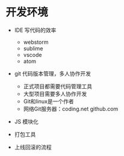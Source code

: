 # 开发环境

* IDE 写代码的效率

	* webstorm
	* sublime
	* vscode
	* atom
	
* git 代码版本管理，多人协作开发

	* 正式项目都需要代码管理工具
	* 大型项目需要多人协作开发
	* Git和linux是一个作者
	* 网络Git服务器：coding.net github.com

* JS 模块化

* 打包工具

* 上线回滚的流程